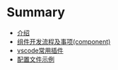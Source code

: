 # Summary

* [介绍](README.md)
* [组件开发流程及事项\(component\)](zu-jian-kai-fa-liu-cheng-ji-shi-987928-component.md)
* [vscode常用插件](vscodechang-yong-cha-jian.md)
* [配置文件示例](pei-zhi-wen-jian-shi-li.md)

